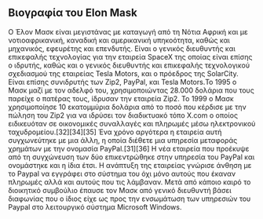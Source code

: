 ##  Βιογραφία του Elon Mask

Ο Έλον Μασκ  είναι μεγιστάνας με καταγωγή από τη Νότια Αφρική και με νοτιοαφρικανική, καναδική και αμερικανική υπηκοότητα, 
καθώς και μηχανικός, εφευρέτης και επενδυτής. Είναι ο γενικός διευθυντής και επικεφαλής τεχνολογίας για την εταιρεία SpaceX της
οποίας είναι επίσης ο ιδρυτής, καθώς και ο γενικός διευθυντής και επικεφαλής τεχνολογικού σχεδιασμού της εταιρείας Tesla Motors, 
και ο πρόεδρος της SolarCity. Είναι επίσης συνιδρυτής των Zip2, PayPal, και Tesla Motors.Το 1995 ο Μασκ μαζί με τον αδελφό του, 
χρησιμοποιώντας 28.000 δολάρια που τους παρείχε ο πατέρας τους, ίδρυσαν την εταιρεία Zip2. Το 1999 ο Μασκ χρησιμοποίησε 10 
εκατομμύρια δολάρια από το ποσό που κέρδισε με την πώληση του Zip2 για να ιδρύσει τον διαδικτυακό τόπο X.com ο οποίος ειδικευόταν 
σε οικονομικές συναλλαγές και πληρωμές μέσω ηλεκτρονικού ταχυδρομείου.[32][34][35] Ένα χρόνο αργότερα η εταιρεία αυτή συγχωνεύτηκε 
με μια άλλη, η οποία διέθετε μια υπηρεσία μεταφοράς χρημάτων με την ονομασία PayPal.[31][36] Η νέα εταιρεία που προέκυψε από τη 
συγχώνευση των δύο επικεντρώθηκε στην υπηρεσία του PayPal και ονομάστηκε και η ίδια έτσι. Η ανάπτυξη της εταιρείας γνώρισε άνθηση
με το Paypal να εγγράφει στο σύστημα του όχι μόνο αυτούς που έκαναν πληρωμές αλλά και αυτούς που τις λάμβαναν. Μετά από κάποιο 
καιρό το διοικητικό συμβούλιο έπαυσε τον Μασκ από γενικό διευθυντή βάσει διαφωνίας που ο ίδιος είχε ως προς την ενσωμάτωση των 
υπηρεσιών του Paypal στο λειτουργικό σύστημα Microsoft Windows.
